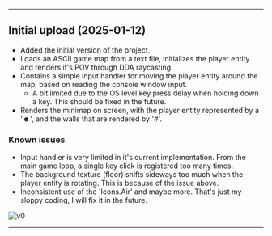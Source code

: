 ﻿___
## Initial upload (2025-01-12)
- Added the initial version of the project.
- Loads an ASCII game map from a text file, initializes the player entity and renders it's POV through DDA raycasting.
- Contains a simple input handler for moving the player entity around the map, based on reading the console window input. 
	- A bit limited due to the OS level key press delay when holding down a key. This should be fixed in the future.
- Renders the minimap on screen, with the player entity represented by a '☻', and the walls that are rendered by '#'.

### Known issues
- Input handler is very limited in it's current implementation. From the main game loop, a single key click is registered too many times.
- The background texture (floor) shifts sideways too much when the player entity is rotating. This is because of the issue above.
- Inconsistent use of the 'Icons.Air' and maybe more. That's just my sloppy coding, I will fix it in the future.

![v0](other/Preview_v0.gif)

___


